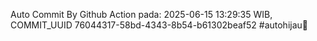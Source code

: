 Auto Commit By Github Action pada: 2025-06-15 13:29:35 WIB, COMMIT_UUID 76044317-58bd-4343-8b54-b61302beaf52 #autohijau🗿
